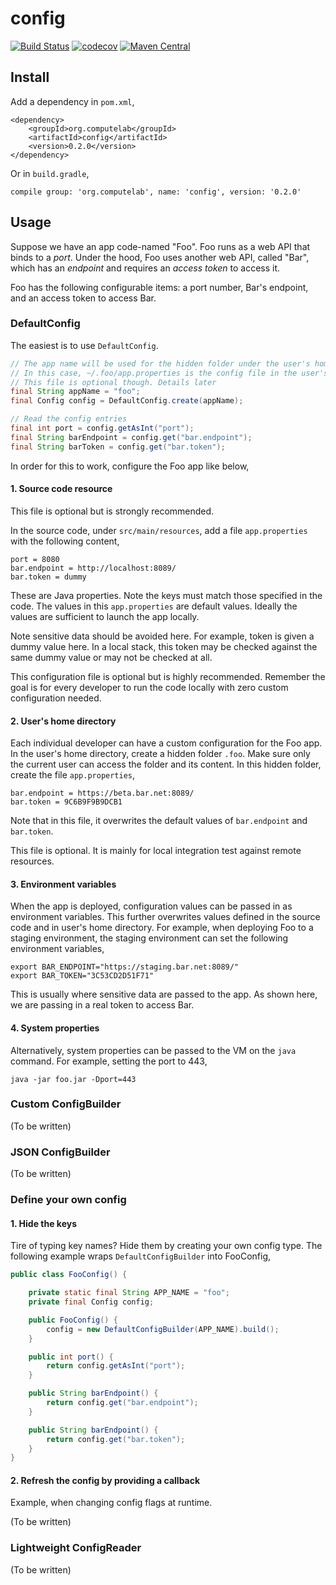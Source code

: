 # config

[![Build Status](https://travis-ci.org/computelab/config.svg?branch=master)](https://travis-ci.org/computelab/config) [![codecov](https://codecov.io/gh/computelab/config/branch/master/graph/badge.svg)](https://codecov.io/gh/computelab/config) [![Maven Central](https://maven-badges.herokuapp.com/maven-central/org.computelab/config/badge.svg)](https://maven-badges.herokuapp.com/maven-central/org.computelab/config)

## Install

Add a dependency in `pom.xml`,

```
<dependency>
    <groupId>org.computelab</groupId>
    <artifactId>config</artifactId>
    <version>0.2.0</version>
</dependency>
```

Or in `build.gradle`,

```
compile group: 'org.computelab', name: 'config', version: '0.2.0'
```

## Usage

Suppose we have an app code-named "Foo". Foo runs as a web API that binds to a *port*. Under the hood, Foo uses another web API, called "Bar", which has an *endpoint* and requires an *access token* to access it.

Foo has the following configurable items: a port number, Bar's endpoint, and an access token to access Bar.

### DefaultConfig

The easiest is to use `DefaultConfig`.

```java
// The app name will be used for the hidden folder under the user's home directory
// In this case, ~/.foo/app.properties is the config file in the user's home for "foo" 
// This file is optional though. Details later
final String appName = "foo";
final Config config = DefaultConfig.create(appName);

// Read the config entries
final int port = config.getAsInt("port");
final String barEndpoint = config.get("bar.endpoint");
final String barToken = config.get("bar.token");
```

In order for this to work, configure the Foo app like below,

#### 1. Source code resource

This file is optional but is strongly recommended.

In the source code, under `src/main/resources`, add a file `app.properties` with the following content,

    port = 8080
    bar.endpoint = http://localhost:8089/
    bar.token = dummy

These are Java properties. Note the keys must match those specified in the code. The values in this `app.properties` are default values. Ideally the values are sufficient to launch the app locally.

Note sensitive data should be avoided here. For example, token is given a dummy value here. In a local stack, this token may be checked against the same dummy value or may not be checked at all.

This configuration file is optional but is highly recommended. Remember the goal is for every developer to run the code locally with zero custom configuration needed.

#### 2. User's home directory

Each individual developer can have a custom configuration for the Foo app. In the user's home directory, create a hidden folder `.foo`. Make sure only the current user can access the folder and its content. In this hidden folder, create the file `app.properties`,

    bar.endpoint = https://beta.bar.net:8089/
    bar.token = 9C6B9F9B9DCB1

Note that in this file, it overwrites the default values of `bar.endpoint` and `bar.token`.

This file is optional. It is mainly for local integration test against remote resources.

#### 3. Environment variables

When the app is deployed, configuration values can be passed in as environment variables. This further overwrites values defined in the source code and in user's home directory. For example, when deploying Foo to a staging environment, the staging environment can set the following environment variables,

    export BAR_ENDPOINT="https://staging.bar.net:8089/"
    export BAR_TOKEN="3C53CD2D51F71"

This is usually where sensitive data are passed to the app. As shown here, we are passing in a real token to access Bar.

#### 4. System properties

Alternatively, system properties can be passed to the VM on the `java` command. For example, setting the port to 443,

    java -jar foo.jar -Dport=443

### Custom ConfigBuilder

(To be written)

### JSON ConfigBuilder

(To be written)

### Define your own config

#### 1. Hide the keys

Tire of typing key names? Hide them by creating your own config type. The following example wraps `DefaultConfigBuilder` into FooConfig,

```java
public class FooConfig() {

    private static final String APP_NAME = "foo";
    private final Config config;

    public FooConfig() {
        config = new DefaultConfigBuilder(APP_NAME).build();
    }

    public int port() {
        return config.getAsInt("port");
    }

    public String barEndpoint() {
        return config.get("bar.endpoint");
    }

    public String barEndpoint() {
        return config.get("bar.token");
    }
}
```

#### 2. Refresh the config by providing a callback

Example, when changing config flags at runtime.

(To be written)

### Lightweight ConfigReader

(To be written)
